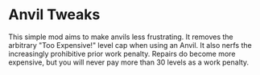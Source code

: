# Anvil Tweaks
This simple mod aims to make anvils less frustrating. It removes the arbitrary "Too Expensive!" level cap when using an
Anvil. It also nerfs the increasingly prohibitive prior work penalty. Repairs do become more expensive, but you will 
never pay more than 30 levels as a work penalty. 